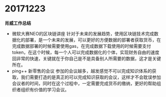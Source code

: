 # 20171223

**肖威工作总结**
- 微软大赛NEO的区块链讲座
针对于未来的发展趋势，使用区块链技术完成数据化的部署，是一个未来的发展，可以更好的方便数据的部署者获取货币，在完成数据部署的时候需要使用gas，在完成数据下载使用的时候需要支付token，在这个时候，每一个人可以完成数据化的个体，实现财务自由的速度回非常的快速，关键就在于你自己是不是具备别人所需要的数据，这才是关键所在。
- ping++ 新零售的会议
参加的会议越多，越发感觉不可以完成知识体系的获取，我们需要打造的是真正的可以完成知识获取的会议，这样才不会耽误参加会议者的时间，同时在这个过程中，一定需要完成货币的缴纳，更好的帮助组织者组织有价值的学习会议。
